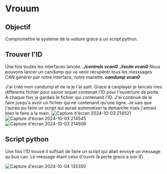 # Vrouum
## Objectif
Compromettre le système de la voiture grâce à un script python. 
## Trouver l'ID
Une fois toutes les interfaces lancée.
_**./controls vcan0**_
_**./iscim vcan0**_
Nous pouvons lancer un candump qui va venir récupérer tous les messsages CAN générer par notre interface, notre manette.
_**candump vcan0**_

J'ai créé mon candump et de la je l'ai split.
Grace à canplayer je lancais mes differents fichier pour savoir lequel contenait l'ID pour l'ouverture de porte.
A chaque fois je gardais le fichier qui contenanit l'ID.
J'ai continué de le faire jusqu'a avoir un fichier qui ne contenanit qu'une ligne.
Je sais que j'aurais pu faire un script qui aurait automatiser la demarche mais j'aimais bien le faire a la main.
![Capture d'écran 2024-10-03 214521](https://github.com/user-attachments/assets/21bf2e36-53a2-4cd8-97df-066fbb35f328)
![Capture d'écran 2024-10-03 214545](https://github.com/user-attachments/assets/142321f4-7807-4dbc-bd44-a59a7f0b9ce4)
![Capture d'écran 2024-10-03 214606](https://github.com/user-attachments/assets/a640e6d6-3688-4dd0-9597-a16fafebf7b3)

## Script python
Une fois l'ID trouvé il sufisait de faire un script qui allait envoyé un message au bus can. Le message etant celui d'ouvrir la porte grace a son ID.

![Capture d'écran 2024-10-04 135350](https://github.com/user-attachments/assets/8f1d82d1-dfbc-45ec-b017-99f0c32b6f52)
